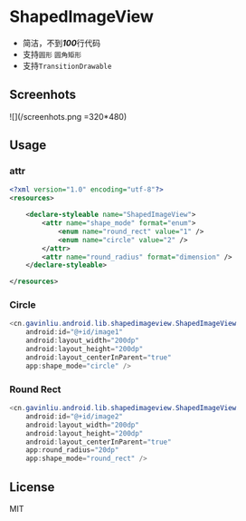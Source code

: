 # ShapedImageView

* 简洁，不到***100***行代码
* 支持``圆形`` ``圆角矩形``
* 支持``TransitionDrawable``

## Screenhots

![](/screenhots.png =320*480)

## Usage

### attr

```xml
<?xml version="1.0" encoding="utf-8"?>
<resources>

    <declare-styleable name="ShapedImageView">
        <attr name="shape_mode" format="enum">
            <enum name="round_rect" value="1" />
            <enum name="circle" value="2" />
        </attr>
        <attr name="round_radius" format="dimension" />
    </declare-styleable>

</resources>
```

### Circle

```java
<cn.gavinliu.android.lib.shapedimageview.ShapedImageView
    android:id="@+id/image1"
    android:layout_width="200dp"
    android:layout_height="200dp"
    android:layout_centerInParent="true"
    app:shape_mode="circle" />
```

### Round Rect

```java
<cn.gavinliu.android.lib.shapedimageview.ShapedImageView
    android:id="@+id/image2"
    android:layout_width="200dp"
    android:layout_height="200dp"
    android:layout_centerInParent="true"
    app:round_radius="20dp"
    app:shape_mode="round_rect" />
```

## License

MIT